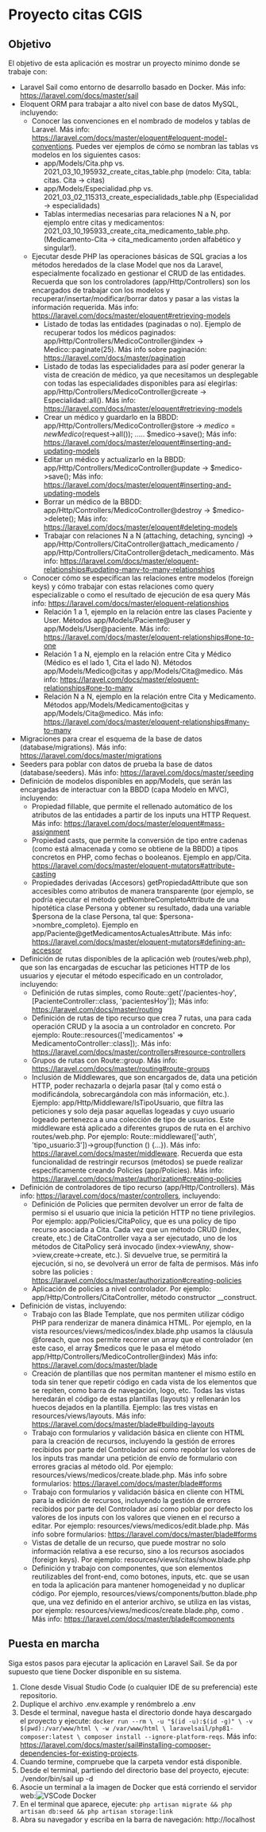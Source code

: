 # Proyecto citas CGIS

## Objetivo
El objetivo de esta aplicación es mostrar un proyecto mínimo donde se trabaje con:
- Laravel Sail como entorno de desarrollo basado en Docker. Más info: https://laravel.com/docs/master/sail
- Eloquent ORM para trabajar a alto nivel con base de datos MySQL, incluyendo:
  - Conocer las convenciones en el nombrado de modelos y tablas de Laravel. Más info: https://laravel.com/docs/master/eloquent#eloquent-model-conventions. Puedes ver ejemplos de cómo se nombran las tablas vs modelos en los siguientes casos:
    - app/Models/Cita.php vs. 2021_03_10_195932_create_citas_table.php (modelo: Cita, tabla: citas. Cita -> citas)
    - app/Models/Especialidad.php vs. 2021_03_02_115313_create_especialidads_table.php (Especialidad -> especialidads)
    - Tablas intermedias necesarias para relaciones N a N, por ejemplo entre citas y medicamentos: 2021_03_10_195933_create_cita_medicamento_table.php. (Medicamento-Cita -> cita_medicamento ¡orden alfabético y singular!).
  - Ejecutar desde PHP las operaciones básicas de SQL gracias a los métodos heredados de la clase Model que nos da Laravel, especialmente focalizado en gestionar el CRUD de las entidades. Recuerda que son los controladores (app/Http/Controllers) son los encargados de trabajar con los modelos y recuperar/insertar/modificar/borrar datos y pasar a las vistas la información requerida. Más info: https://laravel.com/docs/master/eloquent#retrieving-models
    - Listado de todas las entidades (paginadas o no). Ejemplo de recuperar todos los médicos paginados: app/Http/Controllers/MedicoController@index -> Medico::paginate(25). Más info sobre paginación: https://laravel.com/docs/master/pagination
    - Listado de todas las especialidades para así poder generar la vista de creación de médico, ya que necesitamos un desplegable con todas las especialidades disponibles para así elegirlas: app/Http/Controllers/MedicoController@create -> Especialidad::all(). Más info: https://laravel.com/docs/master/eloquent#retrieving-models
    - Crear un médico y guardarlo en la BBDD: app/Http/Controllers/MedicoController@store -> $medico = new Medico($request->all()); ..... $medico->save(); Más info: https://laravel.com/docs/master/eloquent#inserting-and-updating-models
    - Editar un médico y actualizarlo en la BBDD: app/Http/Controllers/MedicoController@update -> $medico->save(); Más info: https://laravel.com/docs/master/eloquent#inserting-and-updating-models
    - Borrar un médico de la BBDD: app/Http/Controllers/MedicoController@destroy -> $medico->delete(); Más info: https://laravel.com/docs/master/eloquent#deleting-models
    - Trabajar con relaciones N a N (attaching, detaching, syncing) -> app/Http/Controllers/CitaController@attach_medicamento / app/Http/Controllers/CitaController@detach_medicamento. Más info: https://laravel.com/docs/master/eloquent-relationships#updating-many-to-many-relationships
  - Conocer cómo se especifican las relaciones entre modelos (foreign keys) y cómo trabajar con estas relaciones como query especializable o como el resultado de ejecución de esa query Más info: https://laravel.com/docs/master/eloquent-relationships
    - Relación 1 a 1, ejemplo en la relación entre las clases Paciente y User. Métodos app/Models/Paciente@user y app/Models/User@paciente. Más info: https://laravel.com/docs/master/eloquent-relationships#one-to-one
    - Relación 1 a N, ejemplo en la relación entre Cita y Médico (Médico es el lado 1, Cita el lado N). Métodos app/Models/Medico@citas y app/Models/Cita@medico. Más info: https://laravel.com/docs/master/eloquent-relationships#one-to-many
    - Relación N a N, ejemplo en la relación entre Cita y Medicamento. Métodos app/Models/Medicamento@citas y app/Models/Cita@medico. Más info: https://laravel.com/docs/master/eloquent-relationships#many-to-many
- Migraciones para crear el esquema de la base de datos (database/migrations). Más info: https://laravel.com/docs/master/migrations
- Seeders para poblar con datos de prueba la base de datos (database/seeders). Más info: https://laravel.com/docs/master/seeding
- Definición de modelos disponibles en app/Models, que serán las encargadas de interactuar con la BBDD (capa Modelo en MVC), incluyendo: 
  - Propiedad fillable, que permite el rellenado automático de los atributos de las entidades a partir de los inputs una HTTP Request. Más info: https://laravel.com/docs/master/eloquent#mass-assignment
  - Propiedad casts, que permite la conversión de tipo entre cadenas (como está almacenada y como se obtiene de la BBDD) a tipos concretos en PHP, como fechas o booleanos. Ejemplo en app/Cita. https://laravel.com/docs/master/eloquent-mutators#attribute-casting
  - Propiedades derivadas (Accesors) getPropiedadAttribute que son accesibles como atributos de manera transparente (por ejemplo, se podría ejecutar el método getNombreCompletoAttribute de una hipotética clase Persona y obtener su resultado, dada una variable $persona de la clase Persona, tal que: $persona->nombre_completo). Ejemplo en app/Paciente@getMedicamentosActualesAttribute. Más info: https://laravel.com/docs/master/eloquent-mutators#defining-an-accessor
- Definición de rutas disponibles de la aplicación web (routes/web.php), que son las encargadas de escuchar las peticiones HTTP de los usuarios y ejecutar el método especificado en un controlador, incluyendo:
  - Definición de rutas simples, como Route::get('/pacientes-hoy', [PacienteController::class, 'pacientesHoy']); Más info: https://laravel.com/docs/master/routing
  - Definición de rutas de tipo recurso que crea 7 rutas, una para cada operación CRUD y la asocia a un controlador en concreto. Por ejemplo: Route::resources(['medicamentos' => MedicamentoController::class]);. Más info: https://laravel.com/docs/master/controllers#resource-controllers
  - Grupos de rutas con Route::group. Más info: https://laravel.com/docs/master/routing#route-groups
  - Inclusión de Middlewares, que son encargados de, data una petición HTTP, poder rechazarla o dejarla pasar (tal y como está o modificándola, sobrecargándola con más información, etc.). Ejemplo: app/Http/Middleware/IsTipoUsuario, que filtra las peticiones y solo deja pasar aquellas logeadas y cuyo usuario logeado pertenezca a una colección de tipo de usuarios. Este middleware está aplicado a diferentes grupos de ruta en el archivo routes/web.php. Por ejemplo: Route::middleware(['auth', 'tipo_usuario:3'])->group(function () {...}). Más info: https://laravel.com/docs/master/middleware. Recuerda que esta funcionalidad de restringir recursos (métodos) se puede realizar específicamente creando Policies (app/Policies). Más info: https://laravel.com/docs/master/authorization#creating-policies
- Definición de controladores de tipo recurso (app/Http/Controllers). Más info: https://laravel.com/docs/master/controllers, incluyendo:
  - Definición de Policies que permiten devolver un error de falta de permiso si el usuario que inicia la petición HTTP no tiene privilegios. Por ejemplo: app/Policies/CitaPolicy, que es una policy de tipo recurso asociada a Cita. Cada vez que un método CRUD (index, create, etc.) de CitaController vaya a ser ejecutado, uno de los métodos de CitaPolicy será invocado (index->viewAny, show->view,create->create, etc.). Si devuelve true, se permitirá la ejecución, si no, se devolverá un error de falta de permisos. Más info sobre las policies : https://laravel.com/docs/master/authorization#creating-policies
  - Aplicación de policies a nivel controlador. Por ejemplo: app/Http/Controllers/CitaController, método constructor __construct.
- Definición de vistas, incluyendo:
  - Trabajo con las Blade Template, que nos permiten utilizar código PHP para renderizar de manera dinámica HTML. Por ejemplo, en la vista resources/views/medicos/index.blade.php usamos la cláusula @foreach, que nos permite recorrer un array que el controlador (en este caso, el array $medicos que le pasa el método app/Http/Controllers/MedicoController@index) Más info: https://laravel.com/docs/master/blade
  - Creación de plantillas que nos permitan mantener el mismo estilo en toda sin tener que repetir código en cada vista de los elementos que se repiten, como barra de navegación, logo, etc. Todas las vistas heredarán el código de estas plantillas (layouts) y rellenarán los huecos dejados en la plantilla. Ejemplo: las tres vistas en resources/views/layouts. Más info: https://laravel.com/docs/master/blade#building-layouts
  - Trabajo con formularios y validación básica en cliente con HTML para la creación de recursos, incluyendo la gestión de errores recibidos por parte del Controlador así como repoblar los valores de los inputs tras mandar una petición de envío de formulario con errores gracias al método old. Por ejemplo: resources/views/medicos/create.blade.php. Más info sobre formularios: https://laravel.com/docs/master/blade#forms
  - Trabajo con formularios y validación básica en cliente con HTML para la edición de recursos, incluyendo la gestión de errores recibidos por parte del Controlador así como poblar por defecto los valores de los inputs con los valores que vienen en el recurso a editar. Por ejemplo: resources/views/medicos/edit.blade.php. Más info sobre formularios: https://laravel.com/docs/master/blade#forms
  - Vistas de detalle de un recurso, que puede mostrar no solo información relativa a ese recurso, sino a los recursos asociados (foreign keys). Por ejemplo: resources/views/citas/show.blade.php
  - Definición y trabajo con componentes, que son elementos reutilizables del front-end, como botones, inputs, etc. que se usan en toda la aplicación para mantener homogeneidad y no duplicar código. Por ejemplo, resources/views/components/button.blade.php que, una vez definido en el anterior archivo, se utiliza en las vistas, por ejemplo: resources/views/medicos/create.blade.php, como <x-button>. Más info: https://laravel.com/docs/master/blade#components

## Puesta en marcha
Siga estos pasos para ejecutar la aplicación en Laravel Sail. Se da por supuesto que tiene Docker disponible en su sistema.
1. Clone desde Visual Studio Code (o cualquier IDE de su preferencia) este repositorio.
2. Duplique el archivo .env.example y renómbrelo a .env
3. Desde el terminal, navegue hasta el directorio donde haya descargado el proyecto y ejecute: ``docker run --rm \
   -u "$(id -u):$(id -g)" \
   -v $(pwd):/var/www/html \
   -w /var/www/html \
   laravelsail/php81-composer:latest \
   composer install --ignore-platform-reqs``. Más info: https://laravel.com/docs/master/sail#installing-composer-dependencies-for-existing-projects.
4. Cuando termine, compruebe que la carpeta vendor está disponible.
5. Desde el terminal, partiendo del directorio base del proyecto, ejecute: ./vendor/bin/sail up -d
6. Asocie un terminal a la imagen de Docker que está corriendo el servidor web:![](https://i.ibb.co/m46S95z/Ejemplo-VSCode-Docker.png "VSCode Docker")
7. En el terminal que aparece, ejecute: ``php artisan migrate && php artisan db:seed && php artisan storage:link``
8. Abra su navegador y escriba en la barra de navegación: http://localhost
